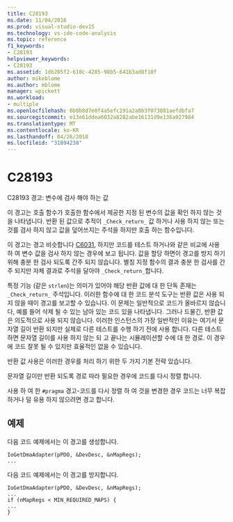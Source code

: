 ```yaml
---
title: C28193
ms.date: 11/04/2016
ms.prod: visual-studio-dev15
ms.technology: vs-ide-code-analysis
ms.topic: reference
f1_keywords:
- C28193
helpviewer_keywords:
- C28193
ms.assetid: 1db205f2-618c-4285-98b5-641b3ad8f10f
author: mikeblome
ms.author: mblome
manager: wpickett
ms.workload:
- multiple
ms.openlocfilehash: 0b0b8d7e0f4a5efc191a2a8b3f073881aefdbfa7
ms.sourcegitcommit: e13e61ddea6032a8282abe16131d9e136a927984
ms.translationtype: MT
ms.contentlocale: ko-KR
ms.lasthandoff: 04/26/2018
ms.locfileid: "31894238"
---
```

# <a name="c28193"></a>C28193
C28193 경고: 변수에 검사 해야 하는 값

 이 경고는 호출 함수가 호출한 함수에서 제공한 지정 된 변수의 값을 확인 하지 않는 것을 나타냅니다. 반환 된 값으로 추적이 `_Check_return_` 값 하거나 사용 하지 않는 또는 것를 검사 하지 않고 값을 덮어쓰지는 주석을 하지만 호출 하는 함수입니다.

 이 경고는 경고 비슷합니다 [C6031](../code-quality/c6031.md), 하지만 코드를 테스트 하거나와 같은 비교에 사용 하 여 변수 값을 검사 하지 않는 경우에 보고 됩니다. 값을 할당 하면이 경고를 방지 하기 위해 충분 한 검사 되도록 간주 되지 않습니다. 별칭 지정 함수의 결과 충분 한 검사를 간주 되지만 자체 결과로 주석을 달아야 `_Check_return_`합니다.

 특정 기능 (같은 `strlen`)는 의미가 있어야 해당 반환 값에 대 한 단독 존재는 `_Check_return_` 주석입니다. 이러한 함수에 대 한 코드 분석 도구는 반환 값은 사용 되지 않을 때이 경고를 보고할 수 있습니다. 이 문제는 일반적으로 코드가 올바르지 않습니다, 예를 들어 삭제 될 수 있는 남아 있는 코드 있을 나타냅니다. 그러나 드물긴, 반환 값은 의도적으로 사용 되지 않습니다. 이러한 인스턴스의 가장 일반적인 이유는 여기서 문자열 길이 반환 되지만 실제로 다른 테스트를 수행 하기 전에 사용 합니다. 다른 테스트 하면 문자열 길이를 사용 하지 않는 되 고 끝나는 시뮬레이션할 수에 대 한 경로. 이 경우에 코드 잘못 될 수 있지만 효율적인 없을 수 있습니다.

 반환 값 사용은 이러한 경우를 처리 하기 위한 두 가지 기본 전략 있습니다.

 문자열 길이만 반환 되도록 경로 따라 필요한 경우에 코드를 다시 정렬 합니다.

 사용 하 여 한 `#pragma` 경고-코드를 다시 정렬 하 여 것을 변경한 경우 코드는 너무 복잡 하거나 덜 유용 하지 않으려면 경고 합니다.

## <a name="example"></a>예제
 다음 코드 예제에서는 이 경고를 생성합니다.

```
IoGetDmaAdapter(pPDO, &DevDesc, &nMapRegs);
...
```

 다음 코드 예제에서는 이 경고를 방지합니다.

```
IoGetDmaAdapter(pPDO, &DevDesc, &nMapRegs);
...
if (nMapRegs < MIN_REQUIRED_MAPS) {
...
}
```
